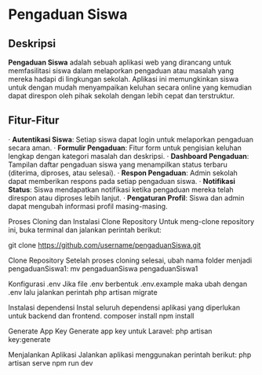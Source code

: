 # Pengaduan Siswa
## Deskripsi
**Pengaduan Siswa** adalah sebuah aplikasi web yang dirancang untuk memfasilitasi siswa dalam melaporkan pengaduan atau masalah yang mereka hadapi di lingkungan sekolah. Aplikasi ini memungkinkan siswa untuk dengan mudah menyampaikan keluhan secara online yang kemudian dapat direspon oleh pihak sekolah dengan lebih cepat dan terstruktur.


## Fitur-Fitur
· **Autentikasi Siswa**: Setiap siswa dapat login untuk melaporkan pengaduan secara aman.
· **Formulir Pengaduan**: Fitur form untuk pengisian keluhan lengkap dengan kategori masalah dan deskripsi.
· **Dashboard Pengaduan**: Tampilan daftar pengaduan siswa yang menampilkan status terbaru (diterima, diproses, atau selesai).
· **Respon Pengaduan**: Admin sekolah dapat memberikan respons pada setiap pengaduan siswa.
· **Notifikasi Status**: Siswa mendapatkan notifikasi ketika pengaduan mereka telah direspon atau diproses lebih lanjut.
· **Pengaturan Profil**: Siswa dan admin dapat mengubah informasi profil masing-masing.

Proses Cloning dan Instalasi
Clone Repository
Untuk meng-clone repository ini, buka terminal dan jalankan perintah berikut:

git clone https://github.com/username/pengaduanSiswa.git

Clone Repository
Setelah proses cloning selesai, ubah nama folder menjadi pengaduanSiswa1:
mv pengaduanSiswa pengaduanSiswa1

Konfigurasi .env
Jika file .env berbentuk .env.example maka ubah dengan .env lalu jalankan perintah
php artisan migrate

Instalasi dependensi
Instal seluruh dependensi aplikasi yang diperlukan untuk backend dan frontend.
composer install
npm install

Generate App Key
Generate app key untuk Laravel:
php artisan key:generate

Menjalankan Aplikasi
Jalankan aplikasi menggunakan perintah berikut:
php artisan serve
npm run dev
